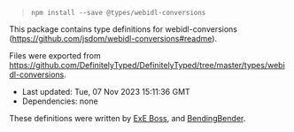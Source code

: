 > `npm install --save @types/webidl-conversions`

This package contains type definitions for webidl-conversions (https://github.com/jsdom/webidl-conversions#readme).

Files were exported from https://github.com/DefinitelyTyped/DefinitelyTyped/tree/master/types/webidl-conversions.

 * Last updated: Tue, 07 Nov 2023 15:11:36 GMT
 * Dependencies: none

These definitions were written by [ExE Boss](https://github.com/ExE-Boss), and [BendingBender](https://github.com/BendingBender).
